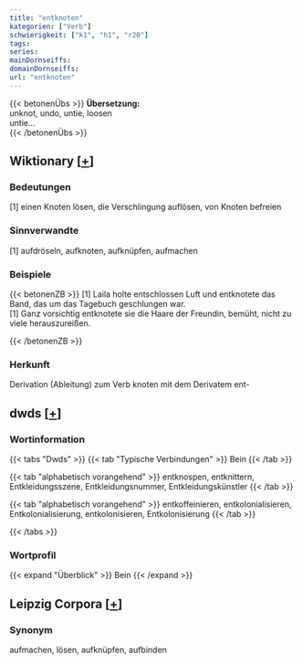 ```yaml
---
title: "entknoten"
kategorien: ["Verb"]
schwierigkeit: ["k1", "h1", "r20"]
tags:
series:
mainDornseiffs:
domainDornseiffs:
url: "entknoten"
---
```


{{< betonenÜbs >}}
**Übersetzung:**  
unknot, undo, untie, loosen  
untie...  
{{< /betonenÜbs >}}

## Wiktionary [[+](https://de.wiktionary.org/wiki/entknoten)]

### Bedeutungen
[1] einen Knoten lösen, die Verschlingung auflösen, von Knoten befreien  

### Sinnverwandte
[1] aufdröseln, aufknoten, aufknüpfen, aufmachen  

### Beispiele
{{< betonenZB >}}
[1] Laila holte entschlossen Luft und entknotete das Band, das um das Tagebuch geschlungen war.  
[1] Ganz vorsichtig entknotete sie die Haare der Freundin, bemüht, nicht zu viele herauszureißen.  

{{< /betonenZB >}}
### Herkunft
Derivation (Ableitung) zum Verb knoten mit dem Derivatem ent-  



## dwds [[+](https://www.dwds.de/wb/entknoten)]

### Wortinformation
{{< tabs "Dwds" >}}
{{< tab "Typische Verbindungen" >}}
Bein
{{< /tab >}}

{{< tab "alphabetisch vorangehend" >}}
entknospen, entknittern, Entkleidungsszene, Entkleidungsnummer, Entkleidungskünstler
{{< /tab >}}

{{< tab "alphabetisch vorangehend" >}}
entkoffeinieren, entkolonialisieren, Entkolonialisierung, entkolonisieren, Entkolonisierung
{{< /tab >}}

{{< /tabs >}}

### Wortprofil
{{< expand "Überblick" >}} Bein {{< /expand >}}

## Leipzig Corpora [[+](https://corpora.uni-leipzig.de/en/res?word=entknoten&corpusId=deu_newscrawl-public_2018)]


### Synonym
aufmachen, lösen, aufknüpfen, aufbinden


